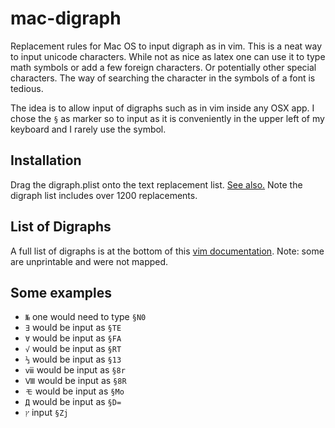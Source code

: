 # mac-digraph
Replacement rules for Mac OS to input digraph as in vim.
This is a neat way to input unicode characters. 
While not as nice as latex one can use it to type math symbols or add a few foreign characters. 
Or potentially other special characters. 
The way of searching the character in the symbols of a font is tedious.

The idea is to allow input of digraphs such as in vim inside any OSX app.
I chose the `§` as marker so to input as it is conveniently in the upper left of my keyboard and I rarely use the symbol.



## Installation 

Drag the digraph.plist onto the text replacement list. 
[See also.](https://support.apple.com/en-us/HT204006)
Note the digraph list includes over 1200 replacements.

## List of Digraphs

A full list of digraphs is at the bottom of this [vim documentation](https://vimhelp.org/digraph.txt.html).
Note: some are unprintable and were not mapped.



## Some examples

 - `№` one would need to type `§N0`
 - `∃` would be input as `§TE`
 - `∀` would be input as `§FA`
 - `√` would be input as `§RT`
 - `⅓` would be input as `§13`
 - `ⅷ` would be input as `§8r`
 - `Ⅷ` would be input as `§8R`
 - `モ` would be input as `§Mo`
 - `Д` would be input as `§D=`
 - `ץ` input `§Zj`
